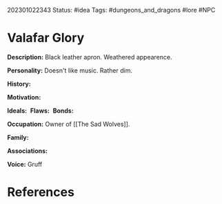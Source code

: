 202301022343
Status: #idea
Tags: #dungeons_and_dragons #lore #NPC 

# Valafar Glory
**Description:** Black leather apron. Weathered appearence.

**Personality:** Doesn't like music. Rather dim.

**History:** 

**Motivation:** 

**Ideals:** 
**Flaws:** 
**Bonds:** 

**Occupation:** Owner of [[The Sad Wolves]]. 

**Family:** 

**Associations:** 

**Voice:** Gruff



# References